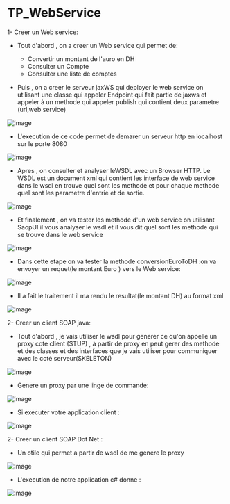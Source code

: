 # TP_WebService

1- Creer un Web service:

- Tout d'abord , on a creer un Web service qui permet de:
  - Convertir un montant de l'auro en DH
  - Consulter un Compte
  - Consulter une liste de comptes
  
- Puis , on a creer le serveur jaxWS qui deployer le web service on utilisant une classe qui appeler Endpoint  qui fait partie de jaxws et appeler à un methode qui appeler publish qui contient deux parametre (url,web service)

![image](https://user-images.githubusercontent.com/102295113/163217224-411add62-6afc-4c10-9d4e-d8a280a9cb7c.png)

- L'execution de ce code permet de demarer un serveur http en localhost sur le porte 8080

![image](https://user-images.githubusercontent.com/102295113/163218245-130c61cf-730f-4cd6-b232-2e1d466445a1.png)

- Apres , on consulter et analyser leWSDL avec un Browser HTTP.
Le WSDL  est un document xml qui contient les interface de web service dans le wsdl en trouve quel sont les methode et pour chaque methode quel sont les parametre d'entrie et  de sortie.

![image](https://user-images.githubusercontent.com/102295113/163219411-bfe4b4d1-e83e-4fcf-b4d2-198713fbef7c.png)

- Et finalement , on va tester les methode d'un web service on utilisant SaopUI
il vous analyser le wsdl et il vous dit quel sont les methode qui se trouve dans le web service

![image](https://user-images.githubusercontent.com/102295113/163220308-dfbf7606-cc77-467a-9f0e-86055b539f26.png)

- Dans cette etape on va tester la methode conversionEuroToDH :on va envoyer un requet(le montant Euro ) vers le Web service:

![image](https://user-images.githubusercontent.com/102295113/163221562-b0f6e77b-0c80-4065-b748-25a5c75e72e4.png)

- Il a fait le traitement il ma rendu le resultat(le montant DH) au format xml

![image](https://user-images.githubusercontent.com/102295113/163222061-b74c3fa4-3415-4af9-b37d-d0d540297752.png)

2- Creer un client SOAP java:

- Tout d'abord , je vais utiliser le wsdl pour generer ce qu'on appelle un proxy cote client (STUP) , à partir de proxy en peut gerer des methode et des classes et des interfaces que je vais utiliser pour communiquer avec le coté serveur(SKELETON)

![image](https://user-images.githubusercontent.com/102295113/163222538-578cd53b-fd1c-4140-8dd1-646b79c0ea55.png)

- Genere un proxy par une linge de commande:

![image](https://user-images.githubusercontent.com/102295113/163222683-a45605ab-6914-4d54-9ca8-5b31f2e81291.png)

- Si executer votre application client :

![image](https://user-images.githubusercontent.com/102295113/163222813-4bf26026-03f3-48af-964f-94b8893cf79e.png)

2- Creer un client SOAP Dot Net :

 - Un otile qui permet a partir de wsdl de me genere le proxy 

![image](https://user-images.githubusercontent.com/102295113/163467577-4b185963-762c-4a75-a0d6-7c6732457c62.png)

- L'execution de notre application c# donne :

![image](https://user-images.githubusercontent.com/102295113/163468244-d4e39f34-ffcc-4bf1-8a92-7f577be1c121.png)








 
